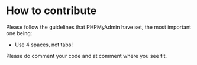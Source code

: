 # How to contribute

Please follow the guidelines that PHPMyAdmin have set, the most important one being:

* Use 4 spaces, not tabs!

Please do comment your code and at comment where you see fit.
